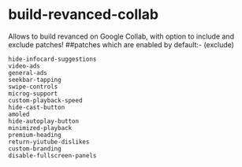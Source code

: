 # build-revanced-collab
Allows to build revanced on Google Collab, with option to include and exclude patches! 
##patches which are enabled by default:-
(exclude)
```
hide-infocard-suggestions
video-ads
general-ads
seekbar-tapping
swipe-controls
microg-support
custom-playback-speed
hide-cast-button
amoled
hide-autoplay-button
minimized-playback
premium-heading
return-yiutube-dislikes
custom-branding
disable-fullscreen-panels
```
